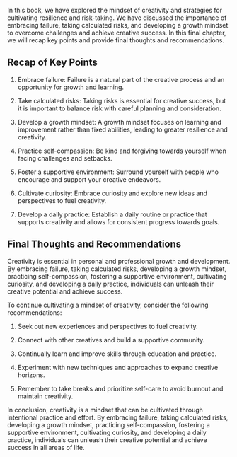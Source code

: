 

In this book, we have explored the mindset of creativity and strategies for cultivating resilience and risk-taking. We have discussed the importance of embracing failure, taking calculated risks, and developing a growth mindset to overcome challenges and achieve creative success. In this final chapter, we will recap key points and provide final thoughts and recommendations.

Recap of Key Points
-------------------

1. Embrace failure: Failure is a natural part of the creative process and an opportunity for growth and learning.

2. Take calculated risks: Taking risks is essential for creative success, but it is important to balance risk with careful planning and consideration.

3. Develop a growth mindset: A growth mindset focuses on learning and improvement rather than fixed abilities, leading to greater resilience and creativity.

4. Practice self-compassion: Be kind and forgiving towards yourself when facing challenges and setbacks.

5. Foster a supportive environment: Surround yourself with people who encourage and support your creative endeavors.

6. Cultivate curiosity: Embrace curiosity and explore new ideas and perspectives to fuel creativity.

7. Develop a daily practice: Establish a daily routine or practice that supports creativity and allows for consistent progress towards goals.

Final Thoughts and Recommendations
----------------------------------

Creativity is essential in personal and professional growth and development. By embracing failure, taking calculated risks, developing a growth mindset, practicing self-compassion, fostering a supportive environment, cultivating curiosity, and developing a daily practice, individuals can unleash their creative potential and achieve success.

To continue cultivating a mindset of creativity, consider the following recommendations:

1. Seek out new experiences and perspectives to fuel creativity.

2. Connect with other creatives and build a supportive community.

3. Continually learn and improve skills through education and practice.

4. Experiment with new techniques and approaches to expand creative horizons.

5. Remember to take breaks and prioritize self-care to avoid burnout and maintain creativity.

In conclusion, creativity is a mindset that can be cultivated through intentional practice and effort. By embracing failure, taking calculated risks, developing a growth mindset, practicing self-compassion, fostering a supportive environment, cultivating curiosity, and developing a daily practice, individuals can unleash their creative potential and achieve success in all areas of life.
